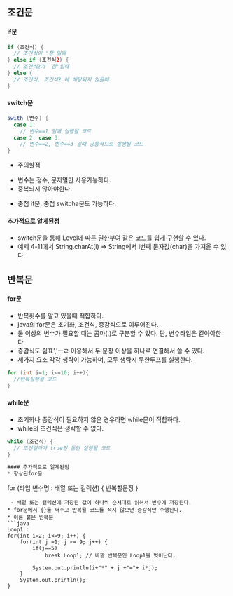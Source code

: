 ## 조건문
#### if문
```java
if (조건식) {
  // 조건식이 '참'일때
} else if (조건식2) {
  // 조건식2가 '참'일때
} else {
  // 조건식, 조건식2 에 해당되지 않을때
}
```
#### switch문
```java
swith (변수) {
  case 1:
    // 변수==1 일때 실행될 코드
  case 2: case 3:
    // 변수==2, 변수==3 일때 공통적으로 실행될 코드
}
```
* 주의할점
 - 변수는 정수, 문자열만 사용가능하다.
 - 중복되지 않아야한다.
* 중첩 if문, 중첩 switcha문도 가능하다.

#### 추가적으로 알게된점
* switch문을 통해 Level에 따른 권한부여 같은 코드를 쉽게 구현할 수 있다.
* 예제 4-11에서 String.charAt(i) => String에서 i번째 문자값(char)을 가져올 수 있다.

## 반복문
#### for문
* 반복횟수를 알고 있을때 적합하다.
* java의 for문은 초기화, 조건식, 증감식으로 이루어진다.
* 둘 이상의 변수가 필요할 때는 콤마(,)로 구분할 수 있다. 단, 변수타입은 같아야한다.
* 증감식도 쉼표','ㅡㄹ 이용해서 두 문장 이상을 하나로 연결해서 쓸 수 있다.
* 세가지 요소 각각 생략이 가능하며, 모두 생략시 무한루프를 실행한다.
```java
for (int i=1; i<=10; i++){
  //반복실행될 코드
}
```
#### while문
* 초기화나 증감식이 필요하지 않은 경우라면 while문이 적합하다.
* while의 조건식은 생략할 수 없다.
```java
while (조건식) {
  // 조건결과가 true인 동안 실행될 코드
}

#### 추가적으로 알게된점
* 향상된for문
```
for (타입 변수명 : 배열 또는 컬렉션) {
  반복할문장
}
```
 - 배열 또는 컬렉션에 저장된 값이 하나씩 순서대로 읽혀서 변수에 저장된다.
* for문에서 {}를 써주고 반복될 코드를 적지 않으면 증감식만 수행된다.
* 이름 붙은 반복문
```java
Loop1 : 
for(int i=2; i<=9; i++) {
    for(int j =1; j <= 9; j++) {
        if(j==5)
            break Loop1; // 바깥 반복문인 Loop1을 벗어난다.

        System.out.println(i+"*" + j +"="+ i*j);
    }
    System.out.println();
}
```
